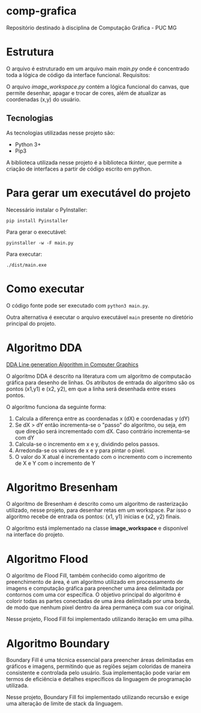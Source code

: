 # comp-grafica
Repositório destinado à disciplina de Computação Gráfica - PUC MG


# Estrutura

O arquivo é estruturado em um arquivo main *main.py* onde é concentrado toda a lógica de código da interface funcional. Requisitos:

O arquivo *image_workspace.py* contém a lógica funcional do canvas, que permite desenhar, apagar e trocar de cores, além de atualizar as coordenadas (x,y) do usuário.

## Tecnologias 

As tecnologias utilizadas nesse projeto são:

- Python 3+
- Pip3 

A biblioteca utilizada nesse projeto é a biblioteca *tkinter*, que permite a criação de interfaces a partir de código escrito em python. 

# Para gerar um executável do projeto

Necessário instalar o PyInstaller:

`pip install Pyinstaller`

Para gerar o executável:

`pyinstaller -w -F main.py`

Para executar:

`./dist/main.exe`

# Como executar

O código fonte pode ser executado com `python3 main.py`.

Outra alternativa é executar o arquivo executável `main` presente no diretório principal do projeto.


# Algoritmo DDA

[DDA Line generation Algorithm in Computer Graphics](https://www.geeksforgeeks.org/dda-line-generation-algorithm-computer-graphics/)

O algoritmo DDA é descrito na literatura com um algoritmo de computacão gráfica para desenho de linhas. Os atributos de entrada do algoritmo são os pontos (x1,y1) e (x2, y2), em que a linha será desenhada entre esses pontos.

O algoritmo funciona da seguinte forma:

1. Calcula a diferença entre as coordenadas x (dX) e coordenadas y (dY)  
2. Se dX > dY então incrementa-se o "passo" do algoritmo, ou seja, em que direção será incrementado com dX. Caso contrário incrementa-se com dY
3. Calcula-se o incremento em x e y, dividindo pelos passos. 
4. Arredonda-se os valores de x e y para pintar o pixel.
5. O valor do X atual é incrementado com o incremento com o incremento de X e Y com o incremento de Y

# Algoritmo Bresenham

O algoritmo de Bresenham é descrito como um algoritmo de rasterização utilizado, nesse projeto, para desenhar retas em um workspace. Par isso o algoritmo recebe de entrada os pontos: (x1, y1) inicias e (x2, y2) finais.

O algoritmo está implementado na classe **image_workspace** e disponível na interface do projeto.

# Algoritmo Flood 

O algoritmo de Flood Fill, também conhecido como algoritmo de preenchimento de área, é um algoritmo utilizado em processamento de imagens e computação gráfica para preencher uma área delimitada por contornos com uma cor específica. O objetivo principal do algoritmo é colorir todas as partes conectadas de uma área delimitada por uma borda, de modo que nenhum pixel dentro da área permaneça com sua cor original.

Nesse projeto, Flood Fill foi implementado utilizando iteração em uma pilha.

# Algoritmo Boundary

Boundary Fill é uma técnica essencial para preencher áreas delimitadas em gráficos e imagens, permitindo que as regiões sejam coloridas de maneira consistente e controlada pelo usuário. Sua implementação pode variar em termos de eficiência e detalhes específicos da linguagem de programação utilizada.

Nesse projeto, Boundary Fill foi implementado utilizando recursão e exige uma alteração de limite de stack da linguagem.